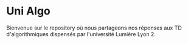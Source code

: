 # Uni Algo

Bienvenue sur le repository où nous partageons nos réponses aux TD d'algorithmiques dispensés par l'université Lumière Lyon 2.
